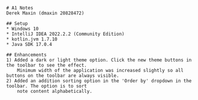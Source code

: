     # A1 Notes
    Derek Maxin (dmaxin 20828472)
 
    ## Setup
    * Windows 10
    * IntelliJ IDEA 2022.2.2 (Community Edition)
    * kotlin.jvm 1.7.10
    * Java SDK 17.0.4
 
    ## Enhancements
    1) Added a dark or light theme option. Click the new theme buttons in the toolbar to see the effect.
        Minimum width of the application was increased slightly so all buttons on the toolbar are always visible.
    2) Added an addition sorting option in the 'Order by' dropdown in the toolbar. The option is to sort 
        note content alphabetically.